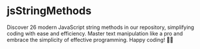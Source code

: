 # jsStringMethods
Discover 26 modern JavaScript string methods in our repository, simplifying coding with ease and efficiency. Master text manipulation like a pro and embrace the simplicity of effective programming. Happy coding! 🚀🌟
